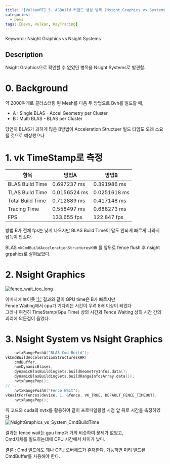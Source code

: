 ```yaml
---
title: "[VulkanRT] 5. ASBuild 커맨드 생성 병목 (Nsight Graphics vs Systems)"
categories:
  - Devs
tags: [Devs, Vulkan, RayTracing]
---
```



Keyword : Nsight Graphics vs Nsight Systems

## Description
Nsight Graphics으로 확인할 수 없었던 병목을 Nsight Systems로 발견함.

# 0. Background
약 2000여개로 클러스터링 된 Mesh를 다음 두 방법으로 Bvh를 빌드할 때,
* A : Single BLAS - Accel Geometry per Cluster
* B : Multi BLAS - BLAS per Cluster

당연히 BLAS가 과하게 많은 B방법이 Acceleration Structuer 빌드 타임도 오래 소요될 것으로 예상했으나

# 1. vk TimeStamp로 측정
<table>
  <thead>
    <tr>
      <th>항목</th>
      <th>방법A</th>
      <th>방법B</th>
    </tr>
  </thead>
  <tbody>
    <tr>
      <td>BLAS Build Time</td>
      <td>0.697237 ms</td>
      <td>0.391986 ms</td>
    </tr>
    <tr>
      <td>TLAS Build Time</td>
      <td>0.0156524 ms</td>
      <td>0.0251618 ms</td>
    </tr>
    <tr>
      <td>Total Build Time</td>
      <td>0.712889 ms</td>
      <td>0.417148 ms</td>
    </tr>
    <tr>
      <td>Tracing Time</td>
      <td>0.558497 ms</td>
      <td>0.688273 ms</td>
    </tr>
    <tr>
      <td>FPS</td>
      <td>133.655 fps</td>
      <td>122.847 fps</td>
    </tr>
  </tbody>
</table>

방법 B가 전체 fps는 낮게 나오지만 BLAS Build Time이 말도 안되게 빠르게 나와서 납득이 안갔다.

BLAS `vkCmdBuildAccelerationStructuresKHR` 를 앞뒤로 fence flush 후 nsight grpahics로 살펴보았다.

# 2. Nsight Graphics
![fence_wait_too_long]({{site.baseurl}}/assets/img/fence_wait_too_long.jpg)

이미지에 보이듯 ['1.'](#1-vk-timestamp로-측정) 결과와 같이 GPU time은 B가 빠르지만\
Fence Waiting에서 cpu가 기다리는 시간이 무려 8배 이상이 되었다\
그러나 여전히 TimeStamp(Gpu Time) 상의 시간과 Fence Waiting 상의 시간 간의 괴리에 의문점이 들었다.

# 3. Nsight System vs Nsight Graphics
```c++
    nvtxRangePushA("BLAS Cmd Build");
vkCmdBuildAccelerationStructuresKHR(
    cmdBuffer,
    numDynamicBlases,
    dynamicBlasBuildingSets.buildGeometryInfos.data(),
    dynamicBlasBuildingSets.buildRangeInfosArray.data());
    nvtxRangePop();
// ..
    nvtxRangePushA("Fence Wait");
vkWaitForFences(device, 1, &fence, VK_TRUE, DEFAULT_FENCE_TIMEOUT);
    nvtxRangePop();
```

위 코드와 cuda의 nvtx를 활용하여 같이 프로파일링할 시점 앞 뒤로 시간을 측정하였다.\
![NsightGraphics_vs_System_CmdBuildTime]({{site.baseurl}}/assets/img/NsightGraphics_vs_System_CmdBuildTime.jpg)

결과는 fence wait는 gpu time과 거의 비슷하여 문제가 없었고,\
Cmd자체를 빌드하는데에 CPU 시간에서 차이가 났다.

결론 : Cmd 빌드에도 꽤나 CPU 오버헤드가 존재한다. 가능하면 미리 빌드된 CmdBuffer를 사용해야 한다.